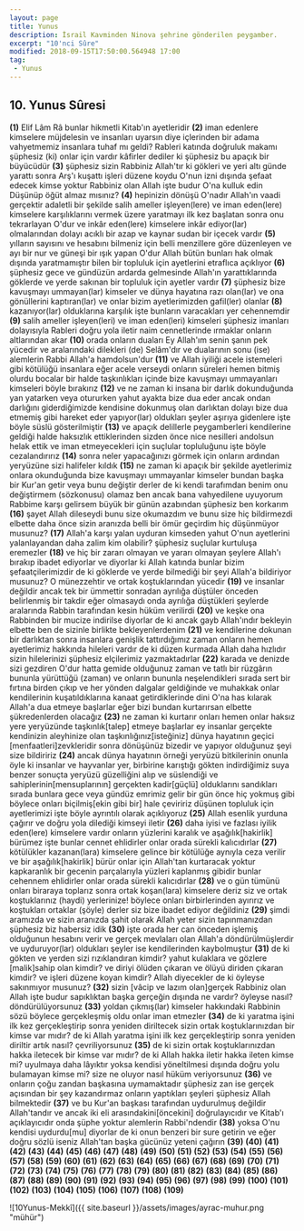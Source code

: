 ```yaml
---
layout: page
title: Yunus
description: İsrail Kavminden Ninova şehrine gönderilen peygamber.
excerpt: "10'nci Sûre"
modified: 2018-09-15T17:50:00.564948 17:00
tag: 
 - Yunus
---
```


## 10. Yunus Sûresi 

**(1)** Elif Lâm Râ bunlar hikmetli Kitab'ın ayetleridir
**(2)** iman edenlere kimselere müjdelesin ve insanları uyarsın diye içlerinden bir adama vahyetmemiz insanlara tuhaf mı geldi? Rableri katında doğruluk makamı şüphesiz (ki) onlar için vardır kâfirler dediler ki şüphesiz bu apaçık bir büyücüdür
**(3)** şüphesiz sizin Rabbiniz Allah'tır ki gökleri ve yeri altı günde yarattı sonra Arş'ı kuşattı işleri düzene koydu O'nun izni dışında şefaat edecek kimse yoktur Rabbiniz olan Allah işte budur O'na kulluk edin Düşünüp öğüt almaz mısınız?
**(4)** hepinizin dönüşü O'nadır Allah'ın vaadi gerçektir adaletli bir şekilde salih  ameller işleyen(lere) ve iman eden(lere) kimselere karşılıklarını vermek üzere yaratmayı ilk kez başlatan sonra onu tekrarlayan O'dur ve inkâr eden(lere) kimselere inkâr ediyor(lar) olmalarından dolayı acıklı bir azap ve kaynar sudan bir içecek vardır
**(5)** yılların sayısını ve hesabını bilmeniz için belli menzillere göre düzenleyen ve ayı bir nur ve güneşi bir ışık yapan O'dur Allah bütün bunları hak olmak dışında yaratmamıştır bilen bir topluluk için ayetlerini etraflıca açıklıyor
**(6)** şüphesiz gece ve gündüzün ardarda gelmesinde Allah'ın yarattıklarında göklerde ve yerde sakınan bir topluluk için ayetler vardır
**(7)** şüphesiz bize kavuşmayı ummayan(lar) kimseler ve dünya hayatına razı olan(lar) ve ona gönüllerini kaptıran(lar) ve onlar bizim ayetlerimizden gafil(ler) olanlar
**(8)** kazanıyor(lar) olduklarına karşılık işte bunların varacakları yer cehennemdir
**(9)** salih ameller işleyen(leri) ve 	iman eden(leri) kimseleri şüphesiz imanları dolayısıyla Rableri doğru yola iletir naim cennetlerinde ırmaklar onların altlarından akar
**(10)** orada onların duaları Ey Allah'ım senin şanın pek yücedir ve aralarındaki dilekleri (de) Selâm'dır ve dualarının sonu (ise) alemlerin Rabbi Allah'a hamdolsun'dur
**(11)** ve Allah iyiliği acele istemeleri gibi kötülüğü insanlara eğer acele verseydi onların süreleri hemen bitmiş olurdu bocalar bir halde taşkınlıkları içinde bize kavuşmayı ummayanları kimseleri böyle bırakırız
**(12)** ve ne zaman ki insana bir darlık dokunduğunda yan yatarken veya otururken yahut ayakta bize dua eder ancak ondan darlığını giderdiğimizde kendisine dokunmuş olan darlıktan dolayı bize dua etmemiş gibi hareket eder yapıyor(lar) oldukları şeyler aşırıya gidenlere işte böyle süslü gösterilmiştir
**(13)** ve apaçık delillerle peygamberleri kendilerine geldiği halde haksızlık ettiklerinden sizden önce nice nesilleri andolsun helak ettik ve iman etmeyecekleri için suçlular topluluğunu işte böyle cezalandırırız
**(14)** sonra neler yapacağınızı görmek için onların ardından yeryüzüne sizi halifeler kıldık
**(15)** ne zaman ki apaçık bir şekilde ayetlerimiz onlara okunduğunda bize kavuşmayı ummayanlar kimseler bundan başka bir Kur'an getir veya bunu değiştir derler de ki kendi tarafımdan benim onu değiştirmem (sözkonusu) olamaz ben ancak bana vahyedilene uyuyorum Rabbime karşı gelirsem büyük bir günün azabından şüphesiz ben korkarım
**(16)** şayet Allah dileseydi bunu size okumazdım ve bunu size hiç bildirmezdi elbette daha önce sizin aranızda belli bir ömür geçirdim hiç düşünmüyor musunuz?
**(17)** Allah'a karşı yalan uyduran kimseden yahut O'nun ayetlerini yalanlayandan daha zalim kim olabilir? şüphesiz suçlular kurtuluşa eremezler 
**(18)** ve hiç bir zararı olmayan ve yararı olmayan şeylere Allah'ı bırakıp ibadet ediyorlar ve diyorlar ki Allah katında bunlar bizim şefaatçilerimizdir de ki göklerde ve yerde bilmediği bir şeyi Allah'a bildiriyor musunuz? O münezzehtir ve ortak koştuklarından yücedir
**(19)** ve insanlar değildir ancak tek bir ümmettir sonradan ayrılığa düştüler önceden belirlenmiş bir takdir eğer olmasaydı onda ayrılığa düştükleri şeylerde aralarında Rabbin tarafından kesin hüküm verilirdi
**(20)** ve keşke ona Rabbinden bir mucize indirilse diyorlar de ki ancak gayb Allah'ındır bekleyin elbette ben de sizinle birlikte bekleyenlerdenim
**(21)** ve kendilerine dokunan bir darlıktan sonra insanlara genişlik tattırdığımız zaman onların hemen ayetlerimiz hakkında hileleri vardır de ki düzen kurmada Allah daha hızlıdır sizin hilelerinizi şüphesiz elçilerimiz yazmaktadırlar
**(22)** karada ve denizde sizi gezdiren O'dur hatta gemide olduğunuz zaman ve tatlı bir rüzgârın bununla yürüttüğü (zaman) ve onların bununla neşelendikleri sırada sert bir fırtına birden çıkıp ve her yönden dalgalar geldiğinde ve muhakkak onlar kendilerinin kuşatıldıklarına kanaat getirdiklerinde dini O'na has kılarak Allah'a dua etmeye başlarlar eğer bizi bundan kurtarırsan elbette şükredenlerden olacağız
**(23)** ne zaman ki kurtarır onları hemen onlar haksız yere yeryüzünde taşkınlık[talep] etmeye başlarlar ey insanlar gerçekte kendinizin aleyhinize olan taşkınlığınız[isteğiniz] dünya hayatının geçici [menfaatleri]zevkleridir sonra dönüşünüz bizedir ve yapıyor olduğunuz şeyi size bildiririz
**(24)** ancak dünya hayatının örneği yeryüzü bitkilerinin onunla öyle ki insanlar ve hayvanlar yer,  birbirine karıştığı gökten indirdiğimiz suya benzer sonuçta yeryüzü güzelliğini alıp ve süslendiği ve sahiplerinin[mensuplarının] gerçekten kadir[güçlü] olduklarını sandıkları sırada bunlara gece veya gündüz emrimiz gelir bir gün önce hiç yokmuş gibi böylece onları biçilmiş[ekin gibi bir] hale çeviririz düşünen topluluk için ayetlerimizi işte böyle ayrıntılı olarak açıklıyoruz
**(25)** Allah esenlik yurduna çağırır ve doğru yola dilediği kimseyi iletir
**(26)** daha iyisi ve fazlası iyilik eden(lere) kimselere vardır onların yüzlerini karalık ve aşağılık[hakirlik] bürümez işte bunlar cennet ehlidirler onlar orada sürekli kalıcıdırlar
**(27)** kötülükler kazanan(lara) kimselere gelince bir kötülüğe aynıyla ceza verilir ve bir aşağılık[hakirlik] bürür onlar için Allah'tan kurtaracak yoktur kapkaranlık bir gecenin parçalarıyla yüzleri kaplanmış gibidir bunlar cehennem ehlidirler onlar orada sürekli kalıcıdırlar
**(28)** ve o gün tümünü onları biraraya toplarız sonra ortak koşan(lara) kimselere deriz siz ve ortak koştuklarınız (haydi) yerlerinize! böylece onları birbirlerinden ayırırız ve koştukları ortaklar (şöyle) derler siz bize ibadet ediyor değildiniz
**(29)** şimdi aramızda ve sizin aranızda şahit olarak Allah yeter sizin tapınmanızdan şüphesiz biz habersiz idik 
**(30)** işte orada her can önceden işlemiş olduğunun hesabını verir ve gerçek mevlaları olan Allah'a döndürülmüşlerdir ve uyduruyor(lar) oldukları şeyler ise kendilerinden kaybolmuştur
**(31)** de ki gökten ve yerden sizi rızıklandıran kimdir? yahut kulaklara ve gözlere [malik]sahip olan kimdir? ve diriyi ölüden çıkaran ve ölüyü diriden çıkaran kimdir? ve işleri düzene koyan kimdir? Allah diyecekler de ki öyleyse sakınmıyor musunuz?
**(32)** sizin [vâcip ve lazım olan]gerçek Rabbiniz olan Allah işte budur sapıklıktan başka gerçeğin dışında ne vardır? öyleyse nasıl? döndürülüyorsunuz
**(33)** yoldan çıkmış(lar) kimseler hakkındaki Rabbinin sözü böylece gerçekleşmiş oldu onlar iman etmezler
**(34)** de ki yaratma işini ilk kez gerçekleştirip sonra yeniden diriltecek sizin ortak koştuklarınızdan bir kimse var mıdır? de ki Allah yaratma işini ilk kez gerçekleştirip sonra yeniden diriltir artık nasıl? çevriliyorsunuz
**(35)** de ki sizin ortak koştuklarınızdan hakka iletecek bir kimse var mıdır? de ki Allah hakka iletir hakka ileten kimse mi? uyulmaya daha lâyıktır yoksa kendisi yöneltilmesi dışında doğru yolu bulamayan kimse mi? size ne oluyor nasıl hüküm veriyorsunuz
**(36)** ve onların çoğu zandan başkasına uymamaktadır şüphesiz zan ise gerçek açısından bir şey kazandırmaz onların yaptıkları şeyleri şüphesiz Allah bilmektedir
**(37)** ve bu Kur'an başkası tarafından uydurulmuş değildir Allah'tandır ve ancak iki eli arasındakini[öncekini] doğrulayıcıdır ve Kitab'ı açıklayıcıdır onda şüphe yoktur alemlerin Rabbi'ndendir
**(38)** yoksa O'nu kendisi uydurdu[mu] diyorlar de ki onun benzeri bir sure getirin ve eğer doğru sözlü iseniz Allah'tan başka gücünüz yeteni çağırın
**(39)** 
**(40)** 
**(41)** 
**(42)** 
**(43)** 
**(44)** 
**(45)** 
**(46)** 
**(47)** 
**(48)** 
**(49)** 
**(50)** 
**(51)** 
**(52)** 
**(53)** 
**(54)** 
**(55)** 
**(56)** 
**(57)** 
**(58)** 
**(59)** 
**(60)** 
**(61)** 
**(62)** 
**(63)** 
**(64)** 
**(65)** 
**(66)** 
**(67)** 
**(68)** 
**(69)** 
**(70)** 
**(71)** 
**(72)** 
**(73)** 
**(74)** 
**(75)** 
**(76)** 
**(77)** 
**(78)** 
**(79)** 
**(80)** 
**(81)** 
**(82)** 
**(83)** 
**(84)** 
**(85)** 
**(86)** 
**(87)**
**(88)** 
**(89)** 
**(90)** 
**(91)**
**(92)** 
**(93)** 
**(94)** 
**(95)** 
**(96)** 
**(97)** 
**(98)** 
**(99)** 
**(100)** 
**(101)** 
**(102)** 
**(103)** 
**(104)** 
**(105)** 
**(106)** 
**(107)** 
**(108)** 
**(109)** 

![10Yunus-Mekkî]({{ site.baseurl }}/assets/images/ayrac-muhur.png "mühür")
